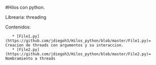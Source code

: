 #Hilos con python.

Librearia: threading

   Contenidos:

       * [File1.py](https://github.com/jdiegoh3/Hilos_python/blob/master/File1.py)= Creacion de threads con argumentos y su interaccion.
       * [File2.py](https://github.com/jdiegoh3/Hilos_python/blob/master/File2.py)= Nombramiento a threads
